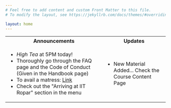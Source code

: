 ```yaml
---
# Feel free to add content and custom Front Matter to this file.
# To modify the layout, see https://jekyllrb.com/docs/themes/#overriding-theme-defaults

layout: home
---
```


<table>
    <tr>
        <th>Announcements</th>
        <th>Updates</th>
    </tr>
    <tr>
        <td>
            <ul>
                <li><i>High Tea</i> at 5PM today!</li>
                <li>Thoroughly go through the FAQ page and the Code of Conduct (Given in the Handbook page)</li>
                <li>To avail a matress: <a href="https://docs.google.com/forms/d/e/1FAIpQLScDRnPN9NMS9YDPGj-XTCvA1LVgg9BobsE2vraBYACNSL16EA/viewform?usp=sf_link">Link</a></li>
                <li>Check out the "Arriving at IIT Ropar" section in the menu</li>
            </ul>
        </td>
        <td>
            <ul>
                <li>New Material Added... Check the Course Content Page</li>
            </ul>
        </td>
    </tr>


</table>
